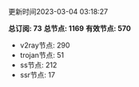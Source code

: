 更新时间2023-03-04 03:18:27

**总订阅: 73**
**总节点: 1169**
**有效节点: 570**
- v2ray节点: 290
- trojan节点: 51
- ss节点: 212
- ssr节点: 17
